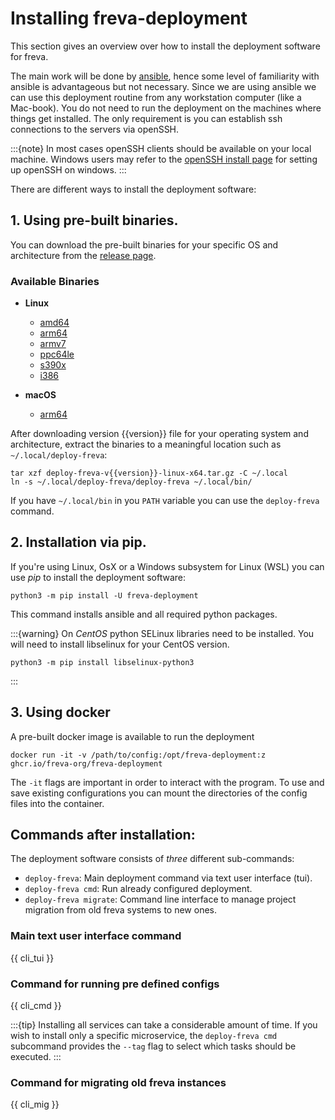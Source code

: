 # Installing freva-deployment
This section gives an overview over how to install the deployment software for
freva.

The main work will be done by [ansible](https://docs.ansible.com/ansible/latest/index.html),
hence some level of familiarity with ansible is advantageous but not necessary.
Since we are using ansible we can use this deployment routine from any workstation
computer (like a Mac-book). You do not need to run the deployment on the
machines where things get installed. The only requirement is
you can establish ssh connections to the servers via openSSH.

:::{note}
In most cases openSSH clients should be available on your local machine.
Windows users may refer to the [openSSH install page](https://learn.microsoft.com/en-us/windows-server/administration/openssh/openssh_install_firstuse?tabs=gui)
for setting up openSSH on windows.
:::

There are different ways to install the deployment software:

## 1. Using pre-built binaries.
You can download the pre-built binaries for your specific OS and architecture
from the [release page](release:{{version}}).

### Available Binaries

- **Linux**
  - [amd64](exe:linux-x64.tar.gz)
  - [arm64](exe:linux-arm64.tar.gz)
  - [armv7](exe:linux-armv7.tar.gz)
  - [ppc64le](exe:linux-ppc64le.tar.gz)
  - [s390x](exe:linux-s390x.tar.gz)
  - [i386](exe:linux-i386.tar.gz)


- **macOS**
  - [arm64](exe:osx-arm64.tar.gz)

After downloading version {{version}} file for your operating system and
architecture, extract the binaries to a meaningful location such as
`~/.local/deploy-freva`:

```console
tar xzf deploy-freva-v{{version}}-linux-x64.tar.gz -C ~/.local
ln -s ~/.local/deploy-freva/deploy-freva ~/.local/bin/
```

If you have `~/.local/bin` in you `PATH` variable you can use the `deploy-freva`
command.


## 2. Installation via pip.
If you're using Linux, OsX or a Windows subsystem for Linux (WSL) you can
use *pip* to install the deployment software:

```console
python3 -m pip install -U freva-deployment
```

This command installs ansible and all required python packages.

:::{warning}
On *CentOS* python SELinux libraries need to be installed.
You will need to install libselinux for your CentOS version.

```console
python3 -m pip install libselinux-python3
```
:::

## 3. Using docker

A pre-built docker image is available to run the deployment

```console
docker run -it -v /path/to/config:/opt/freva-deployment:z ghcr.io/freva-org/freva-deployment
```
The `-it` flags are important in order to interact with the program. To use
and save existing configurations you can mount the directories of the config
files into the container.


## Commands after installation:
The deployment software consists of *three* different sub-commands:
- `deploy-freva`: Main deployment command via text user interface (tui).
- `deploy-freva cmd`: Run already configured deployment.
- `deploy-freva migrate`: Command line interface to manage project migration from
   old freva systems to new ones.

### Main text user interface command
{{ cli_tui }}

### Command for running pre defined configs
{{ cli_cmd }}

:::{tip}
Installing all services can take a considerable amount of time.
If you wish to install only a specific microservice, the `deploy-freva cmd`
subcommand provides the `--tag` flag to select which tasks should be executed.
:::


### Command for migrating old freva instances
{{ cli_mig }}
